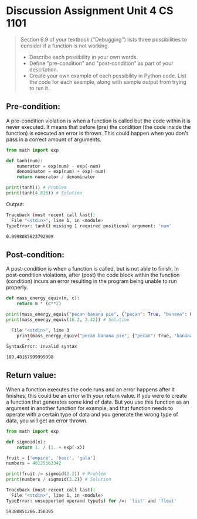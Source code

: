 
# Discussion Assignment Unit 4 CS 1101

> Section 6.9 of your textbook ("Debugging") lists three possibilities to consider if a function is not working.
>
> * Describe each possibility in your own words.
> * Define "pre-condition" and "post-condition" as part of your description.
> * Create your own example of each possibility in Python code. List the code for each example, along with sample output from trying to run it.

## Pre-condition:
A pre-condition violation is when a function is called but the code within it is never executed. It means that before (pre) the condition (the code inside the function) is executed an error is thrown. This could happen when you don't pass in a correct amount of arguments.

```python
from math import exp

def tanh(num):
    numerator = exp(num) - exp(-num)
    denominator = exp(num) + exp(-num)
    return numerator / denominator

print(tanh()) # Problem
print(tanh(4.815)) # Solution
```
Output:
```sh
Traceback (most recent call last):
  File "<stdin>", line 1, in <module>
TypeError: tanh() missing 1 required positional argument: 'num'

0.9998085623792909
```

## Post-condition:
A post-condition is when a function is called, but is not able to finish. In post-condition violations, after (post) the code block within the function (condition) incurs an error resulting in the program being unable to run properly.

```python
def mass_energy_equiv(m, c):
    return m * (c**2)

print(mass_energy_equiv("pecan banana pie", {"pecan": True, "banana": False})) # Problem
print(mass_energy_equiv(16.2, 3.42)) # Solution
```
```sh
  File "<stdin>", line 3
    print(mass_energy_equiv("pecan banana pie", {"pecan": True, "banana": False}))
        ^
SyntaxError: invalid syntax

189.48167999999998
```

## Return value:
When a function executes the code runs and an error happens after it finishes, this could be an error with your return value. If you were to create a function that generates some kind of data. But you use this function as an argument in another function for example, and that function needs to operate with a certain type of data and you generate the wrong type of data, you will get an error thrown.

```python
from math import exp

def sigmoid(x):
    return 1. / (1. + exp(-x))

fruit = ['empire', 'bosc', 'gala']
numbers = 48125162342

print(fruit /= sigmoid(2.2)) # Problem
print(numbers / sigmoid(2.2)) # Solution
```
```sh
Traceback (most recent call last):
  File "<stdin>", line 1, in <module>
TypeError: unsupported operand type(s) for /=: 'list' and 'float'

59380851286.350395
```
